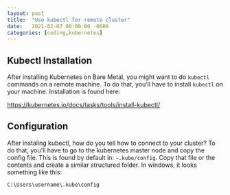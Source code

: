 ```yaml
---
layout: post
title:  "Use kubectl for remote cluster"
date:   2021-02-07 00:00:00 -0600
categories: [coding,kubernetes]
---
```

## Kubectl Installation
After installing Kubernetes on Bare Metal, you might want to do `kubectl` commands on a remote machine. To do that, you'll have to install `kubectl` on your machine. Installation is found here:

https://kubernetes.io/docs/tasks/tools/install-kubectl/


## Configuration

After instaling kubectl, how do you tell how to connect to your cluster? To do that, you'll have to go to the kubernetes master node and copy the config file. This is found by default in: `~.kube/config`. Copy that file or the contents and create a similar structured folder. In windows, it looks something like this:

```
C:\Users\username\.kube\config
```